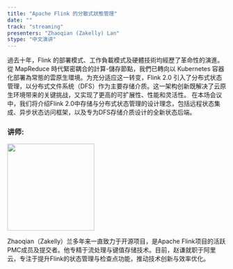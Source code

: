 ```yaml
---
title: "Apache Flink 的分散式狀態管理"
date: ""
track: "streaming"
presenters: "Zhaoqian (Zakelly) Lan"
stype: "中文演讲"
--- 
```


過去十年，Flink 的部署模式、工作負載模式及硬體技術均經歷了革命性的演進。從 MapReduce 時代緊密耦合的計算-儲存節點，我們已轉向以 Kubernetes 容器化部署為常態的雲原生環境。为充分适应这一转变，Flink 2.0 引入了分布式状态管理，以分布式文件系统（DFS）作为主要存储介质。这一架构创新既解决了云原生环境带来的关键挑战，又实现了更高的可扩展性、性能和灵活性。
在本场会议中，我们将介绍Flink 2.0中存储与分布式状态管理的设计理念，包括远程状态集成、异步状态访问框架，以及专为DFS存储介质设计的全新状态后端。

### 讲师:

<img src="https://sessionize.com/image/9fb0-400o400o1-3GuCetdzM1ZnG45ZrGcUgh.jpg" width="200" /><br/>

Zhaoqian（Zakelly）兰多年来一直致力于开源项目，是Apache Flink项目的活跃PMC成员及提交者。他专精于流处理与键值存储技术。目前，赵谦就职于阿里云，专注于提升Flink的状态管理与检查点功能，推动技术创新与效率优化。
